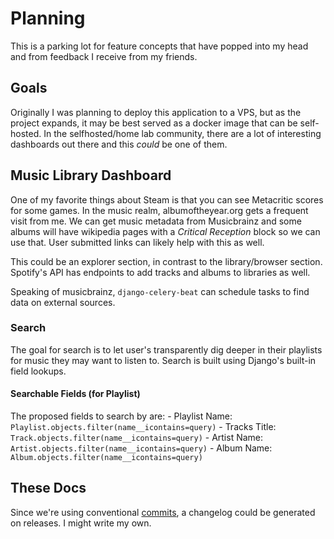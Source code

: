 # Planning

This is a parking lot for feature concepts that have popped into my head and
from feedback I receive from my friends.

## Goals

Originally I was planning to deploy this application to a VPS, but as the project
expands, it may be best served as a docker image that can be self-hosted. In the
selfhosted/home lab community, there are a lot of interesting dashboards out there
and this *could* be one of them.

## Music Library Dashboard

One of my favorite things about Steam is that you can see Metacritic scores for
some games. In the music realm, albumoftheyear.org gets a frequent visit from me.
We can get music metadata from Musicbrainz and some albums will have wikipedia
pages with a *Critical Reception* block so we can use that. User submitted links
can likely help with this as well.

This could be an explorer section, in contrast to the library/browser section.
Spotify's API has endpoints to add tracks and albums to libraries as well.

Speaking of musicbrainz, `django-celery-beat` can schedule tasks to find data
on external sources.

### Search

The goal for search is to let user's transparently dig deeper in their playlists
for music they may want to listen to. Search is built using Django's built-in
field lookups.

#### Searchable Fields (for Playlist)

The proposed fields to search by are:
    - Playlist Name: `Playlist.objects.filter(name__icontains=query)`
    - Tracks Title: `Track.objects.filter(name__icontains=query)`
    - Artist Name: `Artist.objects.filter(name__icontains=query)`
    - Album Name: `Album.objects.filter(name__icontains=query)`

## These Docs

Since we're using conventional [commits](./development/commits.md), a changelog
could be generated on releases. I might write my own.
